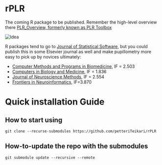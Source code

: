# rPLR

The coming R package to be published. Remember the high-level overview there [PLR_Overview, formerly known as PLR Toolbox](https://github.com/petteriTeikari/PLR_Overview)

![Idea](https://github.com/petteriTeikari/rPLR/blob/master/documentation/images/scheme.png "Idea")

R packages tend to go to [Journal of Statistical Software](https://github.com/petteriTeikari/PLR_Overview), but you could publish this in some Elsevier journal as well and make pupillometry more easy to pick up by novices ultimately:

* [Computer Methods and Programs in Biomedicine](https://www.journals.elsevier.com/computer-methods-and-programs-in-biomedicine), IF = 2.503
* [Computers in Biology and Medicine](https://www.journals.elsevier.com/computers-in-biology-and-medicine), IF = 1.836
* [Journal of Neuroscience Methods](https://www.journals.elsevier.com/journal-of-neuroscience-methods/), IF = 2.554
* [Frontiers in Neuroinformatics](https://www.frontiersin.org/journals/neuroinformatics), IF=3.870

# Quick installation Guide

## How to start using

`git clone --recurse-submodules https://github.com/petteriTeikari/rPLR`

## How-to-update the repo with the submodules

`git submodule update --recursive --remote`
 
